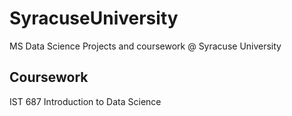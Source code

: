 # SyracuseUniversity
MS Data Science Projects and coursework @ Syracuse University 


## Coursework

IST 687 Introduction to Data Science


